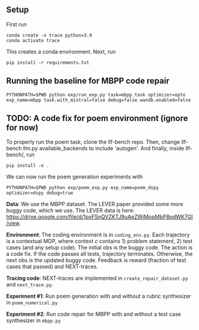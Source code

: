 ## Setup

First run 

    conda create -n trace python=3.9
    conda activate trace

This creates a conda environment. Next, run

    pip install -r requirements.txt

## Running the baseline for MBPP code repair

    PYTHONPATH=$PWD python exp/run_exp.py task=mbpp_task optimizer=opto exp_name=mbpp task.with_mistral=false debug=false wandb.enabled=false

## TODO: A code fix for poem environment (ignore for now)

To properly run the poem task, clone the llf-bench repo. Then, change llf-bench llm.py available_backends to include 'autogen'. And finally, inside llf-bench/, run

    pip install -e .

We can now run the poem generation experiments with 
    
    PYTHONPATH=$PWD python exp/poem_exp.py exp_name=poem_dspy optimizer=dspy debug=true

**Data**: We use the MBPP dataset. The LEVER paper provided some more buggy code, which we use. The LEVER data is here: https://drive.google.com/file/d/1pxFSnQVZKTJ9uAeZWiMopMbP8pdWK7GI/view.

**Environment**: The coding environment is in `coding_env.py`. Each trajectory is a contextual MDP, where context $c$ contains 1) problem statement, 2) test cases (and any setup code). The initial obs is the buggy code. The action is a code fix. If the code passes all tests, trajectory terminates. Otherwise, the next obs is the updated buggy code.
Feedback is reward (fraction of test cases that passed) and NEXT-traces.

**Tracing code**: NEXT-traces are implemented in `create_repair_dataset.py` and `next_trace.py`. 

**Experiment #1**: Run poem generation with and without a rubric synthesizer in `poem_numerical.py`

**Experiment #2**: Run code repair for MBPP with and without a test case synthesizer in `mbpp.py`
